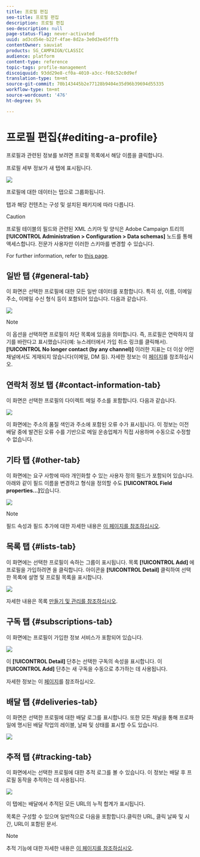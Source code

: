 ```yaml
---
title: 프로필 편집
seo-title: 프로필 편집
description: 프로필 편집
seo-description: null
page-status-flag: never-activated
uuid: ad3cd54e-b22f-4fae-8d2a-3e0d3e45fffb
contentOwner: sauviat
products: SG_CAMPAIGN/CLASSIC
audience: platform
content-type: reference
topic-tags: profile-management
discoiquuid: 93dd29e8-cf0a-4010-a3cc-f68c52c0d9ef
translation-type: tm+mt
source-git-commit: 70b143445b2e77128b9404e35d96b39694d55335
workflow-type: tm+mt
source-wordcount: '476'
ht-degree: 5%

---
```



# 프로필 편집{#editing-a-profile}

프로필과 관련된 정보를 보려면 프로필 목록에서 해당 이름을 클릭합니다.

프로필 세부 정보가 새 탭에 표시됩니다.

![](assets/s_user_recipient_edit.png)

프로필에 대한 데이터는 탭으로 그룹화됩니다.

탭과 해당 컨텐츠는 구성 및 설치된 패키지에 따라 다릅니다.

>[!CAUTION]
>
>프로필 테이블의 필드와 관련된 XML 스키마 및 양식은 Adobe Campaign 트리의 **[!UICONTROL Administration > Configuration > Data schemas]** 노드를 통해 액세스합니다. 전문가 사용자만 이러한 스키마를 변경할 수 있습니다.
>
>For further information, refer to [this page](../../configuration/using/about-schema-edition.md).

## 일반 탭 {#general-tab}

이 화면은 선택한 프로필에 대한 모든 일반 데이터를 포함합니다. 특히 성, 이름, 이메일 주소, 이메일 수신 형식 등이 포함되어 있습니다. 다음과 같습니다.

![](assets/s_ncs_user_profile_general_tab.png)

>[!NOTE]
>
>이 옵션을 선택하면 프로필이 차단 목록에 있음을 의미합니다. 즉, 프로필은 연락하지 않기를 바란다고 표시했습니다(예: 뉴스레터에서 가입 취소 링크를 클릭해서). **[!UICONTROL No longer contact (by any channel)]** 이러한 지표는 더 이상 어떤 채널에서도 게재되지 않습니다(이메일, DM 등). 자세한 정보는 이 [페이지](../../delivery/using/understanding-quarantine-management.md)를 참조하십시오.

## 연락처 정보 탭 {#contact-information-tab}

이 화면은 선택한 프로필의 다이렉트 메일 주소를 포함합니다. 다음과 같습니다.

![](assets/s_ncs_user_profile_details_tab.png)

이 화면에는 주소의 품질 색인과 주소에 포함된 오류 수가 표시됩니다. 이 정보는 이전 배달 중에 발견된 오류 수를 기반으로 메일 운송업체가 직접 사용하며 수동으로 수정할 수 없습니다.

## 기타 탭 {#other-tab}

이 화면에는 요구 사항에 따라 개인화할 수 있는 사용자 정의 필드가 포함되어 있습니다. 아래와 같이 필드 이름을 변경하고 형식을 정의할 수도 **[!UICONTROL Field properties...]**&#x200B;있습니다.

![](assets/s_ncs_user_profile_others_tab.png)

>[!NOTE]
>
>필드 속성과 필드 추가에 대한 자세한 내용은 [이 페이지를 참조하십시오](../../configuration/using/new-field-wizard.md).

## 목록 탭 {#lists-tab}

이 화면에는 선택한 프로필이 속하는 그룹이 표시됩니다. 목록 **[!UICONTROL Add]** 에 프로필을 가입하려면 을 클릭합니다. 아이콘을 **[!UICONTROL Detail]** 클릭하여 선택한 목록에 설명 및 프로필 목록을 표시합니다.

![](assets/s_ncs_user_profile_groups_tab_details.png)

자세한 내용은 목록 [만들기 및 관리를 참조하십시오](../../platform/using/creating-and-managing-lists.md).

## 구독 탭 {#subscriptions-tab}

이 화면에는 프로필이 가입한 정보 서비스가 포함되어 있습니다.

![](assets/s_ncs_user_profile_subscript_tab_details.png)

이 **[!UICONTROL Detail]** 단추는 선택한 구독의 속성을 표시합니다. 이 **[!UICONTROL Add]** 단추는 새 구독을 수동으로 추가하는 데 사용됩니다.

자세한 정보는 이 [페이지](../../delivery/using/managing-subscriptions.md)를 참조하십시오.

## 배달 탭 {#deliveries-tab}

이 화면은 선택한 프로필에 대한 배달 로그를 표시합니다. 또한 모든 채널을 통해 프로파일에 명시된 배달 작업의 레이블, 날짜 및 상태를 표시할 수도 있습니다.

![](assets/s_ncs_user_profile_delivery_tab.png)

## 추적 탭 {#tracking-tab}

이 화면에서는 선택한 프로필에 대한 추적 로그를 볼 수 있습니다. 이 정보는 배달 후 프로필 동작을 추적하는 데 사용됩니다.

![](assets/s_ncs_user_profile_tracking_tab.png)

이 탭에는 배달에서 추적된 모든 URL의 누적 합계가 표시됩니다.

목록은 구성할 수 있으며 일반적으로 다음을 포함합니다.클릭한 URL, 클릭 날짜 및 시간, URL이 포함된 문서.

>[!NOTE]
>
>추적 기능에 대한 자세한 내용은 [이 페이지를 참조하십시오](../../delivery/using/monitoring-a-delivery.md).

